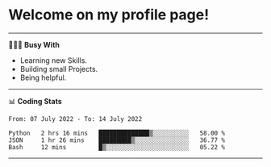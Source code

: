 # Welcome on my profile page!
<!-- print(("dralla"[::-1]+"s").capitalize()) -->

---
👨🏻‍💻 **Busy With**
* Learning new Skills.
* Building small Projects.
* Being helpful.

---
📊 **Coding Stats**
<!--START_SECTION:waka-->

```text
From: 07 July 2022 - To: 14 July 2022

Python   2 hrs 16 mins   ██████████████▒░░░░░░░░░░   58.00 %
JSON     1 hr 26 mins    █████████▒░░░░░░░░░░░░░░░   36.77 %
Bash     12 mins         █▒░░░░░░░░░░░░░░░░░░░░░░░   05.22 %
```

<!--END_SECTION:waka-->
---
